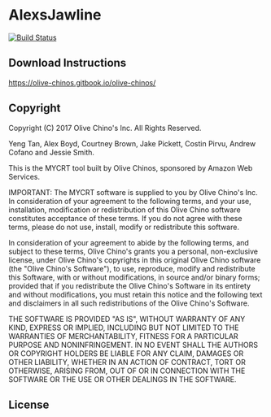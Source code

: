 # AlexsJawline
[![Build Status](https://travis-ci.org/CPSECapstone/AlexsJawline.svg?branch=master)](https://travis-ci.org/CPSECapstone/AlexsJawline)

## Download Instructions
https://olive-chinos.gitbook.io/olive-chinos/

## Copyright

Copyright (C) 2017 Olive Chino's Inc. All Rights Reserved.

Yeng Tan, Alex Boyd, Courtney Brown, Jake Pickett, Costin Pirvu, Andrew Cofano and Jessie Smith.

This is the MYCRT tool built by Olive Chinos, sponsored by Amazon Web Services.

IMPORTANT:  The MYCRT software is supplied to you by Olive Chino's Inc.
In consideration of your agreement to the following
terms, and your use, installation, modification or redistribution of
this Olive Chino software constitutes acceptance of these terms.  If you do
not agree with these terms, please do not use, install, modify or
redistribute this software.

In consideration of your agreement to abide by the following terms, and
subject to these terms, Olive Chino's grants you a personal, non-exclusive
license, under Olive Chino's copyrights in this original Olive Chino software (the
"Olive Chino's Software"), to use, reproduce, modify and redistribute this
Software, with or without modifications, in source and/or binary forms;
provided that if you redistribute the Olive Chino's Software in its entirety and
without modifications, you must retain this notice and the following
text and disclaimers in all such redistributions of the Olive Chino's Software.

THE SOFTWARE IS PROVIDED "AS IS", WITHOUT WARRANTY OF ANY KIND, EXPRESS OR
IMPLIED, INCLUDING BUT NOT LIMITED TO THE WARRANTIES OF MERCHANTABILITY,
FITNESS FOR A PARTICULAR PURPOSE AND NONINFRINGEMENT. IN NO EVENT SHALL THE
AUTHORS OR COPYRIGHT HOLDERS BE LIABLE FOR ANY CLAIM, DAMAGES OR OTHER
LIABILITY, WHETHER IN AN ACTION OF CONTRACT, TORT OR OTHERWISE, ARISING FROM,
OUT OF OR IN CONNECTION WITH THE SOFTWARE OR THE USE OR OTHER DEALINGS IN
THE SOFTWARE.


## License
[ci-image]: https://secure.travis-ci.org/jared-stilwell/escomplex.png?branch=master
[ci-status]: http://travis-ci.org/#!/jared-stilwell/escomplex
[mocha]:https://github.com/mochajs/mocha
[complexity-report]: https://github.com/jared-stilwell/complexity-report
[escomplex-ast-moz]: https://github.com/jared-stilwell/escomplex-ast-moz
[api]: https://developer.mozilla.org/en-US/docs/SpiderMonkey/Parser_API
[esprima]: http://esprima.org/
[acorn]: http://marijnhaverbeke.nl/acorn
[mccabe]: http://www.literateprogramming.com/mccabe.pdf
[jsc]: https://github.com/bahmutov/js-complexity-viz
[bob]: https://github.com/cliffano/bob
[jscomplexity]: https://github.com/slyg/jscomplexity
[contributions]: https://github.com/jared-stilwell/escomplex/blob/master/CONTRIBUTING.md
[license]: https://github.com/jared-stilwell/escomplex/blob/master/COPYING

